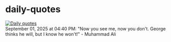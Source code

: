 # daily-quotes
[![Daily quotes](https://github.com/ceepu8/daily-quotes/actions/workflows/daily-quote.yml/badge.svg)](https://github.com/ceepu8/daily-quotes/actions/workflows/daily-quote.yml)<br/>
September 01, 2025 at 04:40 PM: "Now you see me, now you don't. George thinks he will, but I know he won't!" - Muhammad Ali
